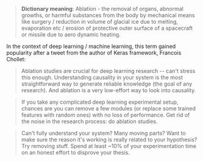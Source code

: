 > **Dictionary meaning**:
> Ablation - the removal of organs, abnormal growths, or harmful substances from the body by mechanical means like surgery / reduction in volume of glacial ice due to melting, evaporation etc / erosion of protective outer surface of a spacecraft or missile due to aero dynamic heating. 


In the context of deep learning / machine learning, this term gained popularity after a tweet from the author of Keras framework, Francois Chollet: 

> Ablation studies are crucial for deep learning research -- can't stress this enough. Understanding causality in your system is the most straightforward way to generate reliable knowledge (the goal of any research). And ablation is a very low-effort way to look into causality.

> If you take any complicated deep learning experimental setup, chances are you can remove a few modules (or replace some trained features with random ones) with no loss of performance. Get rid of the noise in the research process: do ablation studies.

 > Can't fully understand your system? Many moving parts? Want to make sure the reason it's working is really related to your hypothesis? Try removing stuff. Spend at least ~10% of your experimentation time on an honest effort to disprove your thesis.